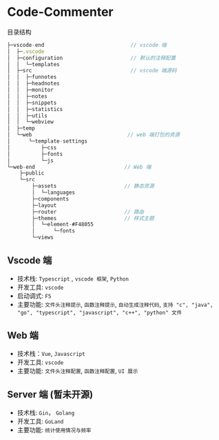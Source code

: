 # Code-Commenter

目录结构

```js
├─vscode-end 							// vscode 端
│  ├─.vscode
│  ├─configuration						// 默认的注释配置
│  │  └─templates
│  ├─src								// vscode 端源码
│  │  ├─funnotes
│  │  ├─headnotes
│  │  ├─monitor
│  │  ├─notes
│  │  ├─snippets
│  │  ├─statistics
│  │  ├─utils
│  │  └─webview
│  ├─temp
│  └─web							   // web 端打包的资源 
│      └─template-settings
│          ├─css
│          ├─fonts
│          └─js
└─web-end							  // Web 端
    ├─public
    └─src
        ├─assets					  // 静态资源					
        │  └─languages
        ├─components
        ├─layout
        ├─router					  // 路由
        ├─themes					  // 样式主题
        │  └─element-#F48055
        │      └─fonts
        └─views
```

## Vscode 端

- 技术栈: `Typescript` , `vscode 框架`, `Python`
- 开发工具: `vscode`
- 启动调式: `F5`
- 主要功能: `文件头注释提示`, `函数注释提示`, `自动生成注释代码`, `支持 "c", "java", "go", "typescript", "javascript", "c++", "python" 文件`

## Web 端

- 技术栈：`Vue`, `Javascript`
- 开发工具: `vscode`
- 主要功能: `文件头注释配置`, `函数注释配置`, `UI 展示`

## Server 端 (暂未开源)

- 技术栈: `Gin`， `Golang`
- 开发工具: `GoLand`
- 主要功能: `统计使用情况与频率`